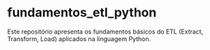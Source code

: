 # fundamentos_etl_python
Este repositório apresenta os fundamentos básicos do ETL (Extract, Transform, Load) aplicados na linguagem Python.
